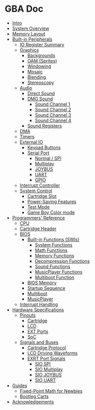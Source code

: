 # GBA Doc

* [Intro](intro.md)
* [System Overview]()
* [Memory Layout](memory.md)
* [Built-in Peripherals]()
  * [IO Register Summary](registers.md)
  * [Graphics](graphics.md)
    * [Backgrounds](backgrounds.md)
    * [OAM (Sprites)](sprites.md)
    * [Windowing](windowing.md)
    * [Mosaic]()
    * [Blending]()
    * [Stereoscopy]()
  * [Audio](audio/introduction.md)
    * [Direct Sound](audio/directsound.md)
    * [DMG Sound]()
      * [Sound Channel 1](audio/sound1.md)
      * [Sound Channel 2](audio/sound2.md)
      * [Sound Channel 3](audio/sound3.md)
      * [Sound Channel 4](audio/sound4.md)
    * [Sound Registers](audio/registers.md)
  * [DMA]()
  * [Timers]()
  * [External IO]()
    * [Keypad Buttons]()
    * [Serial Port]()
      * [Normal / SPI]()
      * [Multiplay]()
      * [JOYBUS]()
      * [UART]()
      * [GPIO]()
  * [Interrupt Controller]()
  * [System Control]()
    * [Cartridge Slot]()
    * [Power-Saving Features]()
    * [Test Mode]()
    * [Game Boy Color mode]()
* [Programmers' Reference]()
  * [CPU](cpu.md)
  * [Cartridge Header]()
  * [BIOS]()
    * [Built-in Functions (SWIs)](bios.md)
      * [System Functions]()
      * [Math Functions]()
      * [Memory Functions]()
      * [Decompression Functions]()
      * [Sound Functions]()
      * [MusicPlayer Functions]()
      * [Multiboot Function]()
    * [BIOS Memory]()
    * [Startup Sequence]()
    * [Multiboot]()
    * [MusicPlayer]()
  * [Interrupt Handling](interrupts.md)
* [Hardware Specifications]()
  * [Pinouts]()
    * [Cartridge]()
    * [LCD]()
    * [EXT Ports]()
    * [SoC]()
  * [Signals and Buses]()
    * [Cartridge Protocol]()
    * [LCD Driving Waveforms]()
    * [EXRT Port Signals]()
      * [SIO SPI]()
      * [SIO Multiplay]()
      * [SIO JOYBUS]()
      * [SIO UART]()
* [Guides]()
  * [Fixed-Point Math for Newbies](fixed-point-math.md)
  * [Bootleg Carts](bootleg-carts/introduction.md)
* [Acknowledgements](ack.md)
